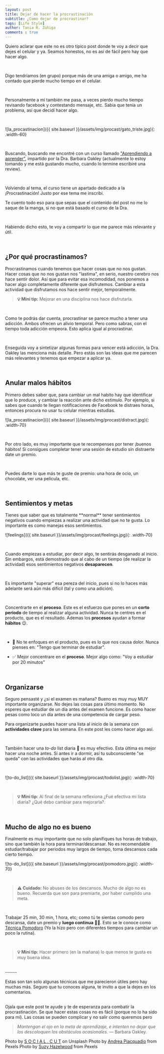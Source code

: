 ```yaml
---
layout: post
title: Dejar de hacer la procrastinación
subtitle: ¿Como dejar de procrastinar?
tags: [Life Style]
author: Tania R. Zúñiga
comments : true
---
```


Quiero aclarar que este no es otro típico post donde te voy a decir que dejes el celular y ya. Seamos honestos, no es así de fácil pero hay que hacer algo. 

<br>

Digo tendríamos (en grupo) porque más de una amiga o amigo, me ha contado que pierde mucho tiempo en el celular. 

<br>

Personalmente a mi también me pasa, a veces pierdo mucho tiempo revisando facebook y contestando mensaje, etc. Sabia que tenia un problema, así que decidí hacer algo.

<br>

![la_procastinacion]({{ site.baseurl }}/assets/img/procast/gato_triste.jpg){: .width-60}

<br>

Buscando, buscando me encontré con un curso llamado ["Aprendiendo a aprender"](https://www.coursera.org/learn/aprendiendo-a-aprender/), impartido por la Dra. Barbara Oakley (actualmente lo estoy tomando y me está gustando mucho, cuando lo termine escribiré una review). 

<br>

Volviendo al tema, el curso tiene un apartado dedicado a la ¡Procrastinación! Justo por ese tema me inscribí.

Te cuento todo eso para que sepas que el contenido del post no me lo saque de la manga, si no que está basado el curso de la Dra. 

<br>

Habiendo dicho esto, te voy a compartir lo que me parece más relevante y útil.

<br>

<h2>¿Por qué procrastinamos?</h2>
Procrastinamos cuando tenemos que hacer cosas que no nos gustan. Hacer cosas que no nos gustan nos "lastima", en serio, nuestro cerebro nos hace sentir dolor. Así que para evitar esa incomodidad, nos ponemos a hacer algo completamente diferente que disfrutemos. Cambiar a esta actividad que disfrutamos nos hace sentir mejor, temporalmente.

<br>

>**💡 Mini tip:**
> Mejorar en una disciplina nos hace disfrutarla.

<br>

Como te podrás dar cuenta, procrastinar se parece mucho a tener una adicción. Ambos ofrecen un alivio temporal. Pero como sabras, con el tiempo toda adicción empeora. Esto aplica igual al procrastinar.

<br>

Enseguida voy a sintetizar algunas formas para vencer está adicción, la Dra. Oakley las menciona más detalle. Pero estás son las ideas que me parecen más relevantes y tenemos que empezar a aplicar ya.


<br>

<h2>Anular malos hábitos</h2>
Primero debes saber que, para cambiar un mal habito hay que identificar que lo produce, y cambiar la reacción ante dicho estimulo. Por ejemplo, si sabes que cuando te llegan notificaciones de Facebook te distraes horas, entonces procura no usar tu celular mientras estudias.

<br>

![la_procastinacion]({{ site.baseurl }}/assets/img/procast/distract.jpg){: .width-70}

<br>

Por otro lado, es muy importante que te recompenses por tener ¡buenos hábitos! Si consigues completar tener una sesión de estudio sin distraerte date un premio.

<br>

Puedes darte lo que más te guste de premio: una hora de ocio, un chocolate, ver una película, etc.

<br>

<h2>Sentimientos y metas</h2>
Tienes que saber que es totalmente **normal** tener sentimientos negativos cuando empiezas a realizar una actividad que no te gusta. Lo importante es como manejas esos sentimientos. 

<br>

![feelings]({{ site.baseurl }}/assets/img/procast/feelings.jpg){: .width-70}

<br>

Cuando empiezas a estudiar, por decir algo, te sentirás desganado al inicio. Sin embargos, está demostrado que al cabo de un tiempo (de realizar la actividad) esos sentimientos negativos **desaparecen**.

<br>

Es importante "superar" esa pereza del inicio, pues si no lo haces más adelante será aún más difícil (tal y como una adición).

<br>

Concentrarte en el **proceso**. Este es el esfuerzo que pones en un **corto periodo** de tiempo al realizar alguna actividad. Nunca te centres en el producto, que es el resultado. Ademas los **procesos** ayudan a formar **hábitos** 😉.

<br>

- 🚫 No te enfoques en el producto, pues es lo que nos causa dolor. Nunca pienses en: "Tengo que terminar de estudiar".

- ✅ Mejor concentrare en el **proceso**. Mejor algo como: "Voy a estudiar por 20 minutos"

<br>
<h2>Organizarse</h2>
Seguro pensasté y ¿si el examen es mañana? Bueno es muy muy MUY importante organizarse. No dejes las cosas para último momento.
No esperes que estudiar de un día antes del examen funcione. Es como hacer pesas como loco un día antes de una competencia de cargar peso.

<br>

Para organizarte puedes hacer una lista al inicio de la semana con **actividades clave** para las semana. En este post les como hacer algo así.

<br>

También hacer una *to-do* list diaria 📝 es muy efectivo. Esta última es mejor hacer una noche antes. Sí antes ir a dormir, así tu subconsciente "se queda" con las actividades que harás al otro día.

<br>

![to-do_list]({{ site.baseurl }}/assets/img/procast/todolist.jpg){: .width-70}

<br>

>**💡 Mini tip:**
> Al final de la semana reflexiona ¿Fué efectiva mi lista diaria? ¿Qué debo cambiar para mejorarla?.


<br>

<h2>Mucho de algo no es bueno</h2>
Finalmente es muy importante que no solo planifiques tus horas de trabajo, sino que también la hora para terminar/descansar. No es recomendable estudiar/trabajar por periodos muy largos de tiempo, toma descansos cada cierto tiempo.

<br>

![to-do_list]({{ site.baseurl }}/assets/img/procast/pomodoro.jpg){: .width-70}

<br>

>**⚠️ Cuidado:**
> No abuses de los descansos. Mucho de algo no es bueno. Recuerda que son para premiarte, por haber cumplido una meta.


<br>

Trabajar 25 min, 30 min, 1 hora, etc; como tú te sientas comodo pero descansa, date un premio y **luego continua** 👍🏼. Esto se le conoce como [Técnica Pomodoro](https://es.wikipedia.org/wiki/T%C3%A9cnica_Pomodoro) (Yo la hizo pero con diferentes tiempos para cambiar un poco la rutina).

<br>

>**💡 Mini tip:**
> Hacer primero (en la mañana) lo que menos te gusta es muy buena idea.

<br>
------

Estas son tan solo algunas técnicas que me parecieron útiles pero hay muchas más. Seguro que tu conoces alguna, te invito a que la dejes en los comentarios. 

<br>
Ojala que este post te ayude y te de esperanza para combatir la procrastinación.
Se que hacer estas cosas no es fácil (porque no lo ha sido para mi). Las cosas se pueden complicar y no salir como queremos pero

>*Mantengan el ojo en la meta de aprendizaje, e intenten no dejar que los descoloquen los obstáculos ocasionales.*
> — Barbara Oakley.


Photo by [S O C I A L . C U T](https://unsplash.com/photos/hCjo_bIkVig) on Unsplash
Photo by [Andrea Piacquadio](https://www.pexels.com/photo/young-troubled-woman-using-laptop-at-home-3755755/) from Pexels
Photo by [Suzy Hazelwood](https://www.pexels.com/photo/notebook-1226398/) from Pexels